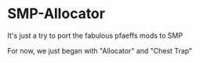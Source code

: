 SMP-Allocator
=============

It's just a try to port the fabulous pfaeffs mods to SMP

For now, we just began with "Allocator" and "Chest Trap"
